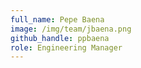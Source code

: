 ```yaml
---
full_name: Pepe Baena
image: /img/team/jbaena.png
github_handle: ppbaena
role: Engineering Manager
---
```

